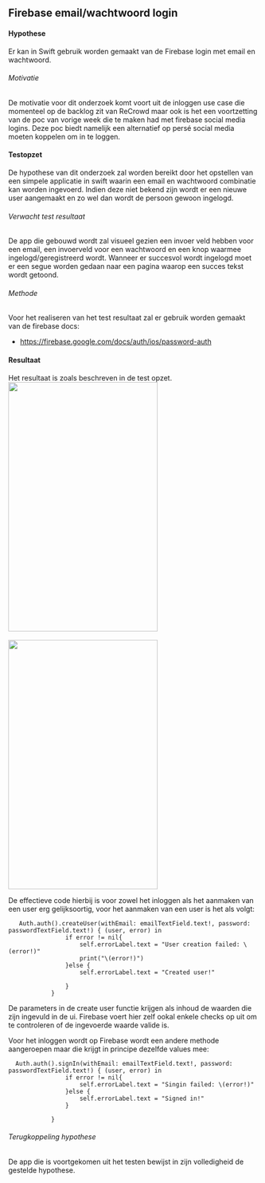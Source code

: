 Firebase email/wachtwoord login
----------------
#### Hypothese 
Er kan in Swift gebruik worden gemaakt van de Firebase login met email en wachtwoord.

###### Motivatie
De motivatie voor dit onderzoek komt voort uit de inloggen use case die momenteel op de backlog zit van ReCrowd maar ook is het een voortzetting van de poc van vorige week die te maken had met firebase social media logins. Deze poc biedt namelijk een alternatief op persé social media moeten koppelen om in te loggen.

#### Testopzet
De hypothese van dit onderzoek zal worden bereikt door het opstellen van een simpele applicatie in swift waarin een email en wachtwoord combinatie kan worden ingevoerd. Indien deze niet bekend zijn wordt er een nieuwe user aangemaakt en zo wel dan wordt de persoon gewoon ingelogd.

###### Verwacht test resultaat
De app die gebouwd wordt zal visueel gezien een invoer veld hebben voor een email, een invoerveld voor een wachtwoord en een knop waarmee ingelogd/geregistreerd wordt. Wanneer er succesvol wordt ingelogd moet er een segue worden gedaan naar een pagina waarop een succes tekst wordt getoond.

###### Methode
Voor het realiseren van het test resultaat zal er gebruik worden gemaakt van de firebase docs:
* https://firebase.google.com/docs/auth/ios/password-auth

#### Resultaat

Het resultaat is zoals beschreven in de test opzet.
<br><img src="https://i.imgur.com/e5VA2Yx.png" width="300" height="500"><br>
<br><img src="https://i.imgur.com/IBqdRyD.png" width="300" height="500"><br>

De effectieve code hierbij is voor zowel het inloggen als het aanmaken van een user erg gelijksoortig, voor het aanmaken van een user is het als volgt:
```
   Auth.auth().createUser(withEmail: emailTextField.text!, password: passwordTextField.text!) { (user, error) in
                if error != nil{
                    self.errorLabel.text = "User creation failed: \(error!)"
                    print("\(error!)")
                }else {
                    self.errorLabel.text = "Created user!"

                }
            }
```
De parameters in de create user functie krijgen als inhoud de waarden die zijn ingevuld in de ui. Firebase voert hier zelf ookal enkele checks op uit om te controleren of de ingevoerde waarde valide is.

Voor het inloggen wordt op Firebase wordt een andere methode aangeroepen maar die krijgt in principe dezelfde values mee:
```
  Auth.auth().signIn(withEmail: emailTextField.text!, password: passwordTextField.text!) { (user, error) in
                if error != nil{
                    self.errorLabel.text = "Singin failed: \(error!)"
                }else {
                    self.errorLabel.text = "Signed in!"
                }
                
            }
```

###### Terugkoppeling hypothese
De app die is voortgekomen uit het testen bewijst in zijn volledigheid de gestelde hypothese.
